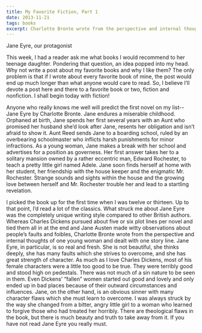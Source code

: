 ```yaml
---
title: My Favorite Fiction, Part 1
date: 2013-11-21
tags: books
excerpt: Charlotte Bronte wrote from the perspective and internal thoughts of one young woman and dealt with one story line.  Jane Eyre, in particular, is so real and fresh.
---
```


Jane Eyre, our protagonist

This week, I had a reader ask me what books I would recommend to her teenage daughter. Pondering that question, an idea popped into my head. Why not write a post about my favorite books and why I like them? The only problem is that if I wrote about every favorite book of mine, the post would end up much longer than what anyone would care to read. So, I believe I’ll devote a post here and there to a favorite book or two, fiction and nonfiction.  I shall begin today with fiction!

Anyone who really knows me well will predict the first novel on my list--Jane Eyre by Charlotte Bronte. Jane endures a miserable childhood. Orphaned at birth, Jane spends her first several years with an Aunt who promised her husband she’d look after Jane, resents her obligation and isn’t afraid to show it. Aunt Reed sends Jane to a boarding school, ruled by an overbearing schoolmaster who inflicts harsh punishments for minor infractions. As a young woman, Jane makes a break with her school and advertises for a position as governess. Her first answer takes her to a solitary mansion owned by a rather eccentric man, Edward Rochester, to teach a pretty little girl named Adele. Jane soon finds herself at home with her student, her friendship with the house keeper and the enigmatic Mr. Rochester. Strange sounds and sights within the house and the growing love between herself and Mr. Rochester trouble her and lead to a startling revelation.

I picked the book up for the first time when I was twelve or thirteen. Up to that point, I’d read a lot of the classics. What struck me about Jane Eyre was the completely unique writing style compared to other British authors. Whereas Charles Dickens pursued about five or six plot lines per novel and tied them all in at the end and Jane Austen made witty observations about people’s faults and foibles, Charlotte Bronte wrote from the perspective and internal thoughts of one young woman and dealt with one story line.  Jane Eyre, in particular, is so real and fresh. She is not beautiful, she thinks deeply, she has many faults which she strives to overcome, and she has great strength of character. As much as I love Charles Dickens, most of his female characters were a little too good to be true. They were terribly good and stood high on pedestals. There was not much of a sin nature to be seen in them. Even Dickens’ “fallen” women started out good and lovely and only ended up in bad places because of their outward circumstances and influences. Jane, on the other hand, is an obvious sinner with many character flaws which she must learn to overcome. I was always struck by the way she changed from a bitter, angry little girl to a woman who learned to forgive those who had treated her horribly. There are theological flaws in the book, but there is much beauty and truth to take away from it. If you have not read Jane Eyre you really must.
